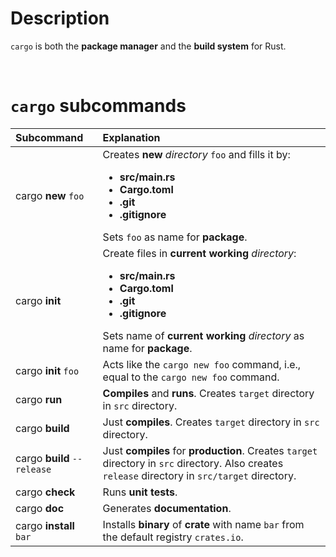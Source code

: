 # Description
``cargo`` is both the **package manager** and the **build system** for Rust.

<br>

# ``cargo`` subcommands
|Subcommand|Explanation|
|:---------|:----------|
|cargo **new** ``foo``|Creates **new** *directory* ``foo`` and fills it by: **<ul><li>src/main.rs</li><li>Cargo.toml</li><li>.git</li><li>.gitignore</li></ul>** Sets ``foo`` as name for **package**.|
|cargo **init**|Create files in **current working** *directory*: **<ul><li>src/main.rs</li><li>Cargo.toml</li><li>.git</li><li>.gitignore</li></ul>** Sets name of **current working** *directory* as name for **package**.|
|cargo **init** ``foo``|Acts like the ``cargo new foo`` command, i.e., equal to the ``cargo new foo`` command.|
|cargo **run**|**Compiles** and **runs**. Creates ``target`` directory in ``src`` directory.|
|cargo **build**|Just **compiles**. Creates ``target`` directory in ``src`` directory.|
|cargo **build** ``--release``|Just **compiles** for **production**. Creates ``target`` directory in ``src`` directory. Also creates ``release`` directory in ``src/target`` directory.|
|cargo **check**|Runs **unit tests**.|
|cargo **doc**|Generates **documentation**.|
|cargo **install** ``bar``|Installs **binary** of **crate** with name ``bar`` from the default registry ``crates.io``.|
